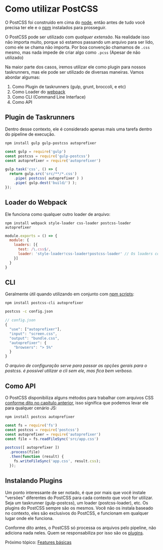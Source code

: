 # Como utilizar PostCSS

O PostCSS foi construído em cima do [node](https://nodejs.org/en/), então antes de tudo você precisa ter ele e o [npm](npmjs.com) instalados para prosseguir.

O PostCSS pode ser utilizado com *qualquer extensão*. Na realidade isso não importa muito, porque só estamos passando um arquivo para ser lido, como ele se chama não importa. Por boa convenção chamamos de `.css` mesmo, mas nada impede de criar algo como `.pcss` (Apesar de não utilizado)

Na maior parte dos casos, iremos utilizar ele como plugin para nossos taskrunners, mas ele pode ser utilizado de diversas maneiras. Vamos abordar algumas:

1. Como Plugin de taskrunners (gulp, grunt, broccoli, e etc)
2. Como Loader do [webpack](https://webpack.github.io/)
3. Como CLI (Command Line Interface)
4. Como API

## Plugin de Taskrunners
Dentro desse contexto, ele é considerado apenas mais uma tarefa dentro do pipeline de execução.

`npm install gulp gulp-postcss autoprefixer`

```js
const gulp = require('gulp')
const postcss = require('gulp-postcss')
const autoprefixer = require('autoprefixer')

gulp.task('css', () => {
  return gulp.src('src/**/*.css')
    .pipe( postcss( autoprefixer ) )
    .pipe( gulp.dest('build/') );
});
```

## Loader do Webpack
Ele funciona como qualquer outro loader de arquivo:

`npm install webpack style-loader css-loader postcss-loader autoprefixer`

```js
module.exports = () => {
  module: {
    loaders: [{
      test: /\.css$/,
      loader: 'style-loader!css-loader!postcss-loader' // Os loaders comuns de css para o webpack ainda são obrigatórios.
    }]
  }
}
```

## CLI
Geralmente útil quando utilizando em conjunto com [npm scripts](https://docs.npmjs.com/misc/scripts):

`npm install postcss-cli autoprefixer`

```bash
postcss -c config.json
```

```javascript
// config.json
{
  "use": ["autoprefixer"],
  "input": "screen.css",
  "output": "bundle.css",
  "autoprefixer": {
    "browsers": "> 5%"
  }
}
```

_O arquivo de configuração serve para passar as opções gerais para o postcss. é possível utilizar a cli sem ele, mas fica bem verboso._

## Como API
O PostCSS disponibiliza alguns métodos para trabalhar com arquivos CSS [conforme dito no capítulo anterior](plugins.md), isso significa que podemos levar ele para qualquer cenário JS:

`npm install postcss autoprefixer`

```javascript
const fs = require('fs')
const postcss = require('postcss')
const autoprefixer = require('autoprefixer')
const file = fs.readFileSync('src/app.css')

postcss([ autoprefixer ])
  .process(file)
  .then(function (result) {
    fs.writeFileSync('app.css', result.css);
  });
```

## Instalando Plugins

Um ponto interessante de ser notado, é que por mais que você instale "versões" diferentes do PostCSS para cada contexto que você for utilizar. Seja um taskrunner (gulp-postcss), um loader (postcss-loader), etc. Os plugins do PostCSS sempre são os mesmos. Você não os instala baseado no contexto, eles são exclusivos do PostCSS, e funcionam em qualquer lugar onde ele funciona.

Conforme dito antes, o PostCSS só processa os arquivos pelo pipeline, não adiciona nada neles. Quem se responsabiliza por isso são os [plugins](http://postcss.parts/).


Próximo tópico: [Features básicas](basics.md)
